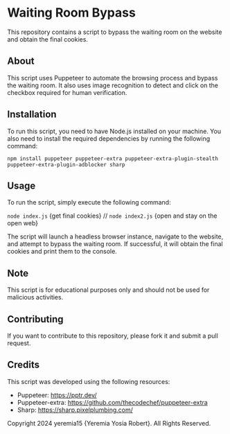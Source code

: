 # Waiting Room Bypass


This repository contains a script to bypass the waiting room on the website and obtain the final cookies.

## About
This script uses Puppeteer to automate the browsing process and bypass the waiting room. It also uses image recognition to detect and click on the checkbox required for human verification.

## Installation
To run this script, you need to have Node.js installed on your machine. You also need to install the required dependencies by running the following command:

```npm install puppeteer puppeteer-extra puppeteer-extra-plugin-stealth puppeteer-extra-plugin-adblocker sharp```

## Usage
To run the script, simply execute the following command:

```node index.js``` {get final cookies} // 
```node index2.js``` {open and stay on the open web}

The script will launch a headless browser instance, navigate to the website, and attempt to bypass the waiting room. If successful, it will obtain the final cookies and print them to the console.

## Note
This script is for educational purposes only and should not be used for malicious activities.

## Contributing
If you want to contribute to this repository, please fork it and submit a pull request.

## Credits
This script was developed using the following resources:

* Puppeteer: https://pptr.dev/
* Puppeteer-extra: https://github.com/thecodechef/puppeteer-extra
* Sharp: https://sharp.pixelplumbing.com/

Copyright 2024 yeremia15 {Yeremia Yosia Robert}. All Rights Reserved.
